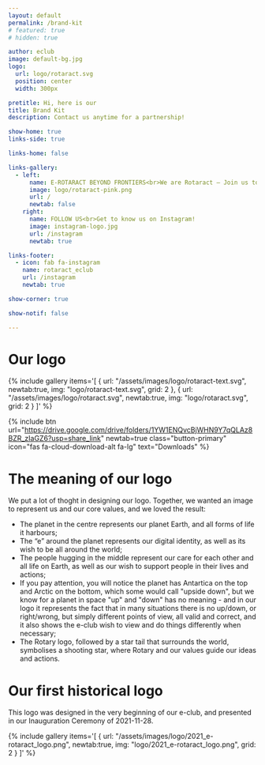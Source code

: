 ```yaml
---
layout: default
permalink: /brand-kit
# featured: true
# hidden: true

author: eclub
image: default-bg.jpg
logo:
  url: logo/rotaract.svg
  position: center
  width: 300px

pretitle: Hi, here is our
title: Brand Kit
description: Contact us anytime for a partnership!

show-home: true
links-side: true

links-home: false

links-gallery:
  - left:
      name: E-ROTARACT BEYOND FRONTIERS<br>We are Rotaract – Join us today!
      image: logo/rotaract-pink.png
      url: /
      newtab: false
    right:
      name: FOLLOW US<br>Get to know us on Instagram!
      image: instagram-logo.jpg
      url: /instagram
      newtab: true

links-footer:
  - icon: fab fa-instagram
    name: rotaract_eclub
    url: /instagram
    newtab: true

show-corner: true

show-notif: false

---
```


# Our logo

{% include gallery
  items='[
    { url: "/assets/images/logo/rotaract-text.svg", newtab:true, img: "logo/rotaract-text.svg", grid: 2 },
    { url: "/assets/images/logo/rotaract.svg", newtab:true, img: "logo/rotaract.svg", grid: 2 }
  ]'
%}

{% include btn
  url="https://drive.google.com/drive/folders/1YW1ENQvcBjWHN9Y7qQLAz8BZR_zIaGZ6?usp=share_link"
  newtab=true
  class="button-primary"
  icon="fas fa-cloud-download-alt fa-lg"
  text="Downloads"
%}

# The meaning of our logo

We put a lot of thoght in designing our logo. Together, we wanted an image to represent us and our core values, and we loved the result:

- The planet in the centre represents our planet Earth, and all forms of life it harbours;
- The “e” around the planet represents our digital identity, as well as its wish to be all around the world;
- The people hugging in the middle represent our care for each other and all life on Earth, as well as our wish to support people in their lives and actions;
- If you pay attention, you will notice the planet has Antartica on the top and Arctic on the bottom, which some would call "upside down", but we know for a planet in space "up" and "down" has no meaning - and in our logo it represents the fact that in many situations there is no up/down, or right/wrong, but simply different points of view, all valid and correct, and it also shows the e-club wish to view and do things differently when necessary;
- The Rotary logo, followed by a star tail that surrounds the world, symbolises a shooting star, where Rotary and our values guide our ideas and actions.

# Our first historical logo

This logo was designed in the very beginning of our e-club, and presented in our Inauguration Ceremony of 2021-11-28.

{% include gallery
  items='[
    { url: "/assets/images/logo/2021_e-rotaract_logo.png", newtab:true, img: "logo/2021_e-rotaract_logo.png", grid: 2 }
  ]'
%}
